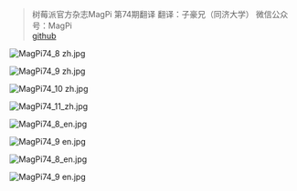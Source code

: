 >树莓派官方杂志MagPi 第74期翻译
翻译：子豪兄（同济大学）
微信公众号：MagPi  
[github](https://github.com/TommyZihao/MagPi_Chinese)

![MagPi74_8 zh.jpg](https://upload-images.jianshu.io/upload_images/13714448-91c090e54267fbb8.jpg?imageMogr2/auto-orient/strip%7CimageView2/2/w/1240)

![MagPi74_9 zh.jpg](https://upload-images.jianshu.io/upload_images/13714448-1f686e048bf5351a.jpg?imageMogr2/auto-orient/strip%7CimageView2/2/w/1240)

![MagPi74_10 zh.jpg](https://upload-images.jianshu.io/upload_images/13714448-e489d93f6c490c17.jpg?imageMogr2/auto-orient/strip%7CimageView2/2/w/1240)

![MagPi74_11_zh.jpg](https://upload-images.jianshu.io/upload_images/13714448-ce13314e028484de.jpg?imageMogr2/auto-orient/strip%7CimageView2/2/w/1240)

![MagPi74_8_en.jpg](https://upload-images.jianshu.io/upload_images/13714448-e42e0f864c7329d7.jpg?imageMogr2/auto-orient/strip%7CimageView2/2/w/1240)

![MagPi74_9 en.jpg](https://upload-images.jianshu.io/upload_images/13714448-584e57650d440c50.jpg?imageMogr2/auto-orient/strip%7CimageView2/2/w/1240)

![MagPi74_8_en.jpg](https://upload-images.jianshu.io/upload_images/13714448-93c6a99370c8de86.jpg?imageMogr2/auto-orient/strip%7CimageView2/2/w/1240)

![MagPi74_9 en.jpg](https://upload-images.jianshu.io/upload_images/13714448-8d50da35c2d64655.jpg?imageMogr2/auto-orient/strip%7CimageView2/2/w/1240)




